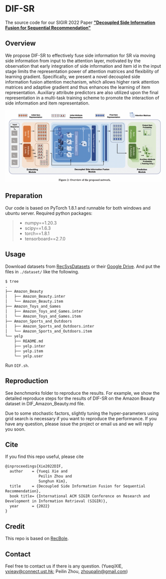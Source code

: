 # DIF-SR
The source code for our SIGIR 2022 Paper [**"Decoupled Side Information Fusion for Sequential Recommendation"**](https://arxiv.org/abs/2204.11046)

## Overview
We propose DIF-SR to effectively fuse side information for SR via
moving side information from input to the attention layer, motivated
by the observation that early integration of side information and
item id in the input stage limits the representation power of attention
matrices and flexibility of learning gradient. Specifically, we present
a novel decoupled side information fusion attention mechanism,
which allows higher rank attention matrices and adaptive gradient
and thus enhances the learning of item representation. Auxiliary
attribute predictors are also utilized upon the final representation
in a multi-task training scheme to promote the interaction of side
information and item representation.

![avatar](dif.png)

## Preparation

Our code is based on PyTorch 1.8.1 and runnable for both windows and ubuntu server. Required python packages:

> + numpy==1.20.3
> + scipy==1.6.3
> + torch==1.8.1
> + tensorboard==2.7.0


## Usage

Download datasets from [RecSysDatasets](https://github.com/RUCAIBox/RecSysDatasets) or their [Google Drive](https://drive.google.com/drive/folders/1ahiLmzU7cGRPXf5qGMqtAChte2eYp9gI). And put the files in `./dataset/` like the following.

```
$ tree
.
├── Amazon_Beauty
│   ├── Amazon_Beauty.inter
│   └── Amazon_Beauty.item
├── Amazon_Toys_and_Games
│   ├── Amazon_Toys_and_Games.inter
│   └── Amazon_Toys_and_Games.item
├── Amazon_Sports_and_Outdoors
│   ├── Amazon_Sports_and_Outdoors.inter
│   └── Amazon_Sports_and_Outdoors.item
└── yelp
    ├── README.md
    ├── yelp.inter
    ├── yelp.item
    └── yelp.user

```

Run `DIF.sh`.


## Reproduction
See _benchmarks_ folder to reproduce the results.
For example, we show the detailed reproduce steps for the results of DIF-SR on the Amazon Beauty dataset in DIF_Amazon_Beauty.md file.

Due to some stochastic factors, slightly tuning the hyper-parameters using grid search is necessary if you want to reproduce the performance. If you have any question, please issue the project or email us and we will reply you soon.

## Cite

If you find this repo useful, please cite
```
@inproceedings{Xie2022DIF,
  author    = {Yueqi Xie and
               Peilin Zhou and
               Sunghun Kim},
  title     = {Decoupled Side Information Fusion for Sequential Recommendation},
  book title= {International ACM SIGIR Conference on Research and Development in Information Retrieval (SIGIR)},
  year      = {2022}
}
```

## Credit
This repo is based on [RecBole](https://github.com/RUCAIBox/RecBole).

## Contact
Feel free to contact us if there is any question. (YueqiXIE, yxieay@connect.ust.hk; Peilin Zhou, zhoupalin@gmail.com)
